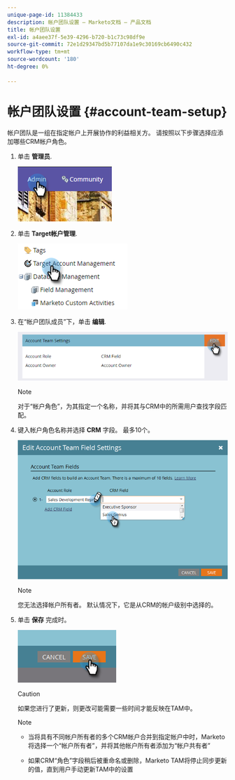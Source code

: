 ```yaml
---
unique-page-id: 11384433
description: 帐户团队设置 — Marketo文档 — 产品文档
title: 帐户团队设置
exl-id: a4aee37f-5e39-4296-b720-b1c73c98df9e
source-git-commit: 72e1d29347bd5b77107da1e9c30169cb6490c432
workflow-type: tm+mt
source-wordcount: '180'
ht-degree: 0%

---
```


# 帐户团队设置 {#account-team-setup}

帐户团队是一组在指定帐户上开展协作的利益相关方。 请按照以下步骤选择应添加哪些CRM帐户角色。

1. 单击 **管理员**.

   ![](assets/one-3.png)

1. 单击 **Target帐户管理**.

   ![](assets/account-team-setup-2.png)

1. 在“帐户团队成员”下，单击 **编辑**.

   ![](assets/3.png)

   >[!NOTE]
   >
   >对于“帐户角色”，为其指定一个名称，并将其与CRM中的所需用户查找字段匹配。

1. 键入帐户角色名称并选择 **CRM** 字段。 最多10个。

   ![](assets/four-2.png)

   >[!NOTE]
   >
   >您无法选择帐户所有者。 默认情况下，它是从CRM的帐户级别中选择的。

1. 单击 **保存** 完成时。

   ![](assets/five-2.png)

   >[!CAUTION]
   >
   >如果您进行了更新，则更改可能需要一些时间才能反映在TAM中。

   >[!NOTE]
   >
   >* 当将具有不同帐户所有者的多个CRM帐户合并到指定帐户中时，Marketo将选择一个“帐户所有者”，并将其他帐户所有者添加为“帐户共有者”
   >
   >* 如果CRM“角色”字段稍后被重命名或删除，Marketo TAM将停止同步更新的值，直到用户手动更新TAM中的设置

